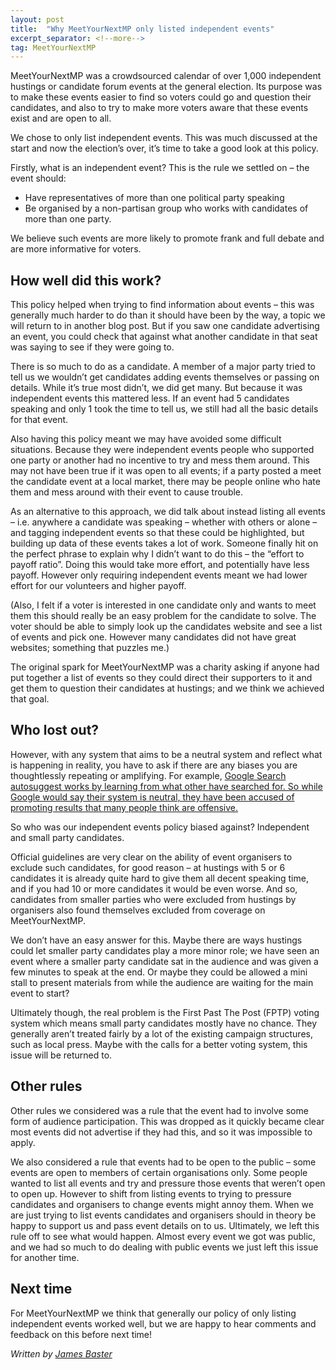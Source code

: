 ```yaml
---
layout: post
title:  "Why MeetYourNextMP only listed independent events"
excerpt_separator: <!--more-->
tag: MeetYourNextMP
---
```



MeetYourNextMP was a crowdsourced calendar of over 1,000 independent hustings or candidate forum events at the general 
election. Its purpose was to make these events easier to find so voters could go and question their candidates, and also 
to try to make more voters aware that these events exist and are open to all.

We chose to only list independent events. This was much discussed at the start and now the election’s over, it’s time to 
take a good look at this policy.

<!--more-->

Firstly, what is an independent event? This is the rule we settled on – the event should:

 *   Have representatives of more than one political party speaking
 *   Be organised by a non-partisan group who works with candidates of more than one party.

We believe such events are more likely to promote frank and full debate and are more informative for voters.

## How well did this work?

This policy helped when trying to find information about events – this was generally much harder to do than it should 
have been by the way, a topic we will return to in another blog post. But if you saw one candidate advertising an event, 
you could check that against what another candidate in that seat was saying to see if they were going to.

There is so much to do as a candidate.  A member of a  major party tried to tell us we wouldn’t get candidates adding 
events themselves or passing on details. While it’s true most didn’t, we did get many. But because it was independent 
events this mattered less. If an event had 5 candidates speaking and only 1 took the time to tell us, we still had all 
the basic details for that event.

Also having this policy meant we may have avoided some difficult situations. Because they were independent events people 
who supported one party or another had no incentive to try and mess them around. This may not have been true if it was 
open to all events; if a party posted a meet the candidate event at a local market, there may be people online who hate 
them and mess around with their event to cause trouble.

As an alternative to this approach, we did talk about instead listing all events – i.e. anywhere a candidate was 
speaking – whether with others or alone – and tagging independent events so that these could be highlighted, but 
building up data of these events takes a lot of work. Someone finally hit on the perfect phrase to explain why I didn’t 
want to do this – the “effort to payoff ratio”. Doing this would take more effort, and potentially have less payoff. 
However only requiring independent events meant we had lower effort for our volunteers and higher payoff.

(Also, I felt if a voter is interested in one candidate only and wants to meet them this should really be an easy 
problem for the candidate to solve. The voter should be able to simply look up the candidates website and see a list of 
events and pick one. However many candidates did not have great websites; something that puzzles me.)

The original spark for MeetYourNextMP was a charity asking if anyone had put together a list of events so they could 
direct their supporters to it and get them to question their candidates at hustings; and we think we achieved that goal.

## Who lost out?

However, with any system that aims to be a neutral system and reflect what is happening in reality, you have to ask if 
there are any biases you are thoughtlessly repeating or amplifying. For example, [Google Search autosuggest works by 
learning from what other have searched for. So while Google would say their system is neutral, they have been accused 
of promoting results that many people think are offensive.](https://searchengineland.com/google-trouble-racist-autocomplete-suggestions-uk-184031)

So who was our independent events policy biased against? Independent and small party candidates.

Official guidelines are very clear on the ability of event organisers to exclude such candidates, for good reason – at 
hustings with 5 or 6 candidates it is already quite hard to give them all decent speaking time, and if you had 10 or 
more candidates it would be even worse. And so, candidates from smaller parties who were excluded from hustings by 
organisers also found themselves excluded from coverage on MeetYourNextMP.

We don’t have an easy answer for this. Maybe there are ways hustings could let smaller party candidates play a more 
minor role; we have seen an event where a smaller party candidate sat in the audience and was given a few minutes to 
speak at the end. Or maybe they could be allowed a mini stall to present materials from while the audience are waiting 
for the main event to start?

Ultimately though, the real problem is the First Past The Post (FPTP) voting system which means small party candidates 
mostly have no chance. They generally aren’t treated fairly by a lot of the existing campaign structures, such as local 
press. Maybe with the calls for a better voting system, this issue will be returned to.

## Other rules

Other rules we considered was a rule that the event had to involve some form of audience participation. This was dropped 
as it quickly became clear most events did not advertise if they had this, and so it was impossible to apply.

We also considered a rule that events had to be open to the public – some events are open to members of certain 
organisations only. Some people wanted to list all events and try and pressure those events that weren’t open to open 
up. However to shift from listing events to trying to pressure candidates and organisers to change events might annoy 
them. When we are just trying to list events candidates and organisers should in theory be happy to support us and pass 
event details on to us. Ultimately, we left this rule off to see what would happen. Almost every event we got was 
public, and we had so much to do dealing with public events we just left this issue for another time.

## Next time

For MeetYourNextMP we think that generally our policy of only listing independent events worked well, but we are happy 
to hear comments and feedback on this before next time!


_Written by [James Baster](https://www.jamesbaster.co.uk/)_
